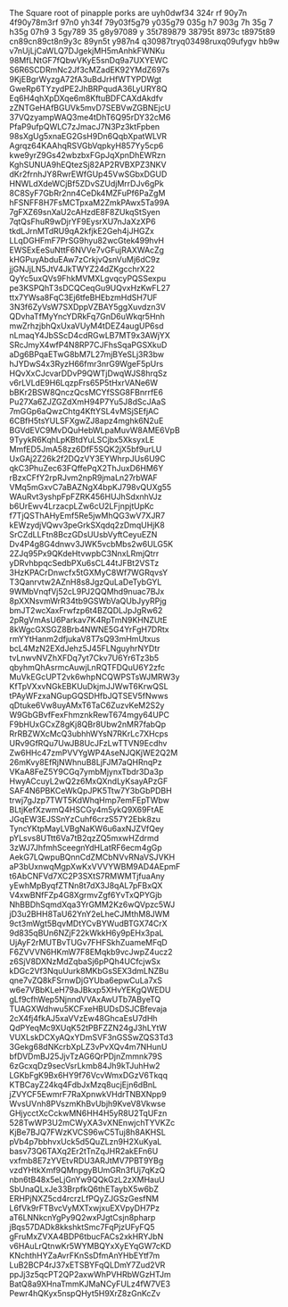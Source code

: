 The Square root of pinapple porks are uyh0dwf34 324r rf 90y7n 4f90y78m3rf 97n0 yh34f 79y03f5g79 y035g79 035g h7 903g 7h 35g 7 h35g 07h9 3 5gy789 35 g8y97089 y 35t789879 38795t 8973c t8975t89 cn89cn89ct8n9y3c 89yn5t y987n4 q30987tryq03498ruxq09ufygv hb9w
    v7nUjLjCaWLQ7DJgekjMH5mAnhkFWNKu
    98MfLNtGF7fQbwVKyE5snDq9a7UXYEWC
    S6R6SCDRmNc2Jf3cMZadEK92YMdZ697s
    9KjEBgrWyzgA72fA3uBdJrHfWTYPDWgt
    GweRp6TYzydPE2JhBRPqudA36LyURY8Q
    Eq6H4qhXpDXqe6m8KftuBDFCAXdAkdfv
    zZNTGeHAfBGUVk5mvD7SEBVwZGBNEjcU
    37VQzyampWAQ3me4tDhT6Q95rDY32cM6
    PfaP9ufpQWLC7zJmacJ7N3Pz3ktFpben
    98sXgUg5xnaEG2GsH9Dn6QqbXpatWLVR
    Agrqz64KAAhqRSVGbVqpkyH857Yy5cp6
    kwe9yrZ9Gs42wbzbxFGpJqXpnDhEWRzn
    KghSUNUA9hEQtezSj82AP2RVBXPZ3NKV
    dKr2frnhJY8RwrEWfGUp45VwSGbxDGUD
    HNWLdXdeWCjBf5ZDvSZUdjMrrDJv6gPk
    8C8SyF7GbRr2nn4CeDk4MZFuPf6PaZgM
    hFSNFF8H7FsMCTpxaM2ZmkPAwx5Ta99A
    7gFXZ69snXaU2cAHzdE8F8ZUkqStSyen
    7qtQsFhuR9wDjrYF9EysrXU7nJaXzXP6
    tkdLJrnMTdRU9qA2kfjkE2Geh4jJHGZx
    LLqDGHFmF7PrSG9hyu82wcGtek499hvH
    EWSExEeSuNttF6NVVe7vGFujRAXWAcZg
    kHGPuyAbduEAw7zCrkjvQsnVuMj6dC9z
    jjGNJjLN5JtV4JkTWYZ24dZKgcchrX22
    QyYc5uxQVs9FhkMVMXLgvqcyPQSSexpu
    pe3KSPQhT3sDCQCeqGu9UQvxHzKwFL27
    ttx7YWsa8FqC3Ej6tfeBHEbzmHdSH7UF
    3N3f6ZyVsW7SXDppVZBAY5ggXuvdzn3V
    QDvhaTfMyYncYDRkFq7GnD6uWkqr5Hnh
    mwZrhzjbhQxUxaVUyM4tDEZ4augUP6sd
    nLmaqY4JbSScD4cdRGwLB7MT9x3AWjYX
    SRcJmyX4wfP4N8RP7CJFhsSqaPGSXkuD
aDg6BPqaETwG8bM7L27mjBYeSLj3R3bw
hJYDwS4x3RyzH66fmr3nrG9WgeF5pUrs
HQvXxCJcvarDDvP9QWTjDwqWJS8hrqSz
v6rLVLdE9H6LqzpFrs65P5tHxrVANe6W
bBKr2BSW8QnczQcsMCYfSSG8FBnrrfE6
Pu27Xa6ZJZGZdXmH94P7Yu5J8dScJAaS
7mGGp6aQwzChtg4KftYSL4vMSjSEfjAC
6CBfH5tsYULSFXgwZJ8apz4mghk6N2uE
BGVdEVC9MvDQuHebWLpaMuvW8AME6VpB
9TyykR6KqhLpKBtdYuLSCjbx5XksyxLE
MmfED5JmA58zz6DfF5SQK2jX5bf9urLU
UxGAj2Z26k2f2DQzVY3EYWhrpJUs6U9C
qkC3PhuZec63FQffePqX2ThJuxD6HM6Y
rBzxCFfY2rpRJvm2npR9jmaLn27rbWAF
VMq5mGxvC7aBAZNgX4bpKJ798vQUXg55
WAuRvt3yshpFpFZRK456HUJhSdxnhVJz
b6UrEwv4LrzacpLZw6cU2LFjnpjtUpKc
f7TjQSThAHyEmf5Re5jwMhQG3wV7XJR7
kEWzydjVQwv3peGrkSXqdq2zDmqUHjK8
SrCZdLLFtn8BczGDsUUsbVyftCeyuEZN
Dv4P4g8G4dnwv3JWK5vcbMbs2w6ULG5K
2ZJq95Px9QKdeHtvwpbC3NnxLRmjQtrr
yDRvhbpqcSedbPXu6sCL44tJFBt2VSTz
3HzKPACrDnwcfx5tGXMyC8Wf7WGRqvsY
T3Qanrvtw2AZnH8s8JgzQuLaDeTybGYL
9WMbVnqfVj52cL9PJ2QQMhd9nuac7BJx
8pXXNsvmWrR34tb9GSWbVaQUbJyyRPjg
bmJT2wcXaxFrwfzp6t4BZQDLJpJgRw62
2pRgVmAsU6Parkav7K4RpTmN9KHNZUtE
8kWgcGXSGZ8Brb4NWNE5G4YrFgH7DRtx
rmYYtHanm2dfjukaV8T7sQ93mHmUtxus
bcL4MzN2EXdJehz5J45FLNguyhrNYDtr
tvLnwvNVZhXFDq7yt7Ckv7U6Yr6Tz3b5
qbyhmQhAsrmcAuwjLnRQTFDQuU6Y2zfc
MuVkEGcUPT2vk6whpNCQWPSTsWJMRW3y
KfTpVXxvNGkEBKUuDkjmJJWwT6KrwQSL
tPAyWFzxaNGupGQSDHfbJQTSEV5fNwws
qDtuke6Vw8uyAMxT6TaC6ZuzvKeM2S2y
W9GbGBvfFexFhmznkRewT674mgy64UPC
F9bHUxGCxZ8gKj8QBr8Ubw2nMR7fabQp
RrRBZWXcMcQ3ubhhWYsN7RKrLc7XHcps
URv9GfRQu7UwJB8UcJFzLwTTVN9Ecdhv
Zw6HHc47zmPVVYgWP4AseNJQKjWE2Q2M
26mKvy8EfRjNWhnuB8LjFJM7aQHRnqPz
VKaA8FeZ5Y9CGq7ymbMjynxTbdr3Da3p
HwyACcuyL2wQ2z6MxQXndLyKsayAPzGF
SAF4N6PBKCeWkQpJPK5Ttw7Y3bGbPDBH
trwj7gJzp7TWT5KdWhqHmp7emFEpTWbw
BLtjKefXzwmQ4HSCGy4m5ykQ9X69FtAE
JGqEW3EJSSnYzCuhf6crzS57Y2Ebk8zu
TyncYKtpMayLVBgNaKW6u6axNJZVfQey
pYLsvs8UTtt6Va7tB2qzZQ5mxwHZdrmd
3zWJ7JhfmhSceegnYdHLatRF6ecm4gGp
AekG7LQwpuBQnnCdZMCbNVvRNaVSJVKH
aP3bUxnwqMgpXwKxVVVYWBM9AD4AEpmF
t6AbCNFVd7XC2P3SXtS7RMWMTjfuaAny
yEwhMpByqfZTNn8t7dX3J8qAL7pFBxQX
V4xwBNfFZp4G8XgrmvZgf6YvTxQPYGjb
NhBBDhSqmdXqa3YrGMM2Kz6wQVpzc5WJ
jD3u2BHH8TaU62YnY2eLheCJMthM8JWM
9ct3mWgt5BqvMDtYCvBYWudBTGX74CrX
9d835qBUn6NZjF22kWkkH6y9pEHx3paL
UjAyF2rMUTBvTUGv7FHFSkhZuameMFqD
F6ZVVVN6HKmW7F8EMqkb9vcJwpZ4ucz2
z6SjV8DXNzMdZqbaSj6pPQh4UCfcjwSx
kDGc2Vf3NquUurk8MKbGsSEX3dmLNZBu
qne7vZQ8kFSrnwDjGYUba6epwCuLa7xS
w6e7VBbKLeH79aJBkxp5XHvYEKgQWEDU
gLf9cfhWep5NjnndVVAxAwUTb7AByeTQ
TUAGXWdhwu5KCFxeHBUDsDSJCBfevaja
2cX4fj4fkAJ5xaVVzEw48GhcaEsU7dHh
QdPYeqMc9XUqK52tPBFZZN24gJ3hLYtW
VUXLskDCXyAQxYDmSVF3nGSSwZQS3Td3
3Gekg68dNKcrbXpLZ3vPvXQv4m7NHunU
bfDVDmBJ25JjvTzAG6QrPDjnZmmnk79S
6zGcxqDz9secVsrLkmb84Jh9kTJuhHw2
LGKbFgK9Bx6HY9f76VcvWmxDGzV6Tkqq
KTBCayZ24kq4FdbJxMzq8ucjEjn6dBnL
jZVYCF5EwmrF7RaXpnwkVHdrTNBXNpp9
WvsUVnh8PVszmKhBvUbjh9KveV8Vkwse
GHjycctXcCckwMN6HH4H5yR8U2TqUFzn
528TwWP3U2mCWyXA3vXNEnwjchTYVKZc
KjBe7BJQ7FWzKVCS96wC5Tuj8h8AKHSL
pVb4p7bbhvxUck5d5QuZLzn9H2XuKyaL
basv73Q6TAXq2Er2tTnZqJHR2akEFn6U
vxfmb8E7zYVEtvRDU3ARJtMV7PBT9YBg
vzdYHtkXmf9QMnpgyBUmGRn3fUj7qKzQ
nbn6tB48x5eLjGnYw9QQkGzL2zXMHauU
SbUnaQLxJe33BrpfkQ6thETaybX5w6bZ
ERHPjNXZ5cd4rcrzLfPQyZJGSzGesfNM
L6fVk9rFTBvcVyMXTxwjxuEXVpyDH7Pz
aT6LNNkcnYgPy9Q2wxPJgtCsjn8pharp
jBqs57DADk8kkshktSmc7FqPjzUFyFQ5
gFruMxZVXA4BDP6tbucFACs2xkHRYJbN
v6HAuLrQtnwKr5WYMBQYxXyEYqGW7cKD
KNchthHYZaAvrFKnSsDfmAnYHbEYtf7m
LuB2BCP4rJ37xETSBYFqQLDmY7Zud2VR
ppJj3z5qcPT2QP2axwWhPVHRbWGzHTJm
BatQ8a9XHnaTmmKJMaNCyFULz4fW7VE3
Pewr4hQKyx5nspQHyt5H9XrZ8zGnKcZv
